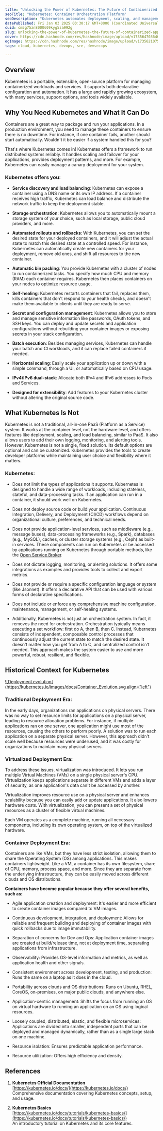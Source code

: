 ```yaml
---
title: "Unlocking the Power of Kubernetes: The Future of Containerized Application Management"
seoTitle: "Kubernetes: Container Orchestration Platform"
seoDescription: "Kubernetes automates deployment, scaling, and management of containerized apps, enhancing efficiency and reliability"
datePublished: Fri Jan 03 2025 03:30:17 GMT+0000 (Coordinated Universal Time)
cuid: cm5g75zn8000609kyg5za992g
slug: unlocking-the-power-of-kubernetes-the-future-of-containerized-application-management
cover: https://cdn.hashnode.com/res/hashnode/image/upload/v1735647086403/61ee3ab6-0f5e-437f-87ef-3cf88df58667.png
ogImage: https://cdn.hashnode.com/res/hashnode/image/upload/v1735621075857/2c5f8e3f-52af-4688-befe-b3598e554ddd.png
tags: cloud, kubernetes, devops, sre, devsecops

---
```


## **Overview**

Kubernetes is a portable, extensible, open-source platform for managing containerized workloads and services. It supports both declarative configuration and automation. It has a large and rapidly growing ecosystem, with many services, support options, and tools widely available.

## **Why You Need Kubernetes and What It Can Do**

Containers are a great way to package and run your applications. In a production environment, you need to manage these containers to ensure there is no downtime. For instance, if one container fails, another should start automatically. Wouldn't it be easier if a system handled this for you?

That's where Kubernetes comes in! Kubernetes offers a framework to run distributed systems reliably. It handles scaling and failover for your applications, provides deployment patterns, and more. For example, Kubernetes can easily manage a canary deployment for your system.

### **Kubernetes offers you:**

* **Service discovery and load balancing**: Kubernetes can expose a container using a DNS name or its own IP address. If a container receives high traffic, Kubernetes can load balance and distribute the network traffic to keep the deployment stable.
    
* **Storage orchestration**: Kubernetes allows you to automatically mount a storage system of your choice, such as local storage, public cloud providers, and more.
    
* **Automated rollouts and rollbacks**: With Kubernetes, you can set the desired state for your deployed containers, and it will adjust the actual state to match this desired state at a controlled speed. For instance, Kubernetes can automatically create new containers for your deployment, remove old ones, and shift all resources to the new container.
    
* **Automatic bin packing**: You provide Kubernetes with a cluster of nodes to run containerized tasks. You specify how much CPU and memory (RAM) each container requires. Kubernetes then places containers on your nodes to optimize resource usage.
    
* **Self-healing**: Kubernetes restarts containers that fail, replaces them, kills containers that don't respond to your health checks, and doesn't make them available to clients until they are ready to serve.
    
* **Secret and configuration management**: Kubernetes allows you to store and manage sensitive information like passwords, OAuth tokens, and SSH keys. You can deploy and update secrets and application configurations without rebuilding your container images or exposing secrets in your stack configuration.
    
* **Batch execution**: Besides managing services, Kubernetes can handle your batch and CI workloads, and it can replace failed containers if needed.
    
* **Horizontal scaling**: Easily scale your application up or down with a simple command, through a UI, or automatically based on CPU usage.
    
* **IPv4/IPv6 dual-stack**: Allocate both IPv4 and IPv6 addresses to Pods and Services.
    
* **Designed for extensibility**: Add features to your Kubernetes cluster without altering the original source code.
    

## **What Kubernetes Is Not**

Kubernetes is not a traditional, all-in-one PaaS (Platform as a Service) system. It works at the container level, not the hardware level, and offers features like deployment, scaling, and load balancing, similar to PaaS. It also allows users to add their own logging, monitoring, and alerting tools. However, Kubernetes is not a single, fixed solution. Its default options are optional and can be customized. Kubernetes provides the tools to create developer platforms while maintaining user choice and flexibility where it matters.

### **Kubernetes:**

* Does not limit the types of applications it supports. Kubernetes is designed to handle a wide range of workloads, including stateless, stateful, and data-processing tasks. If an application can run in a container, it should work well on Kubernetes.
    
* Does not deploy source code or build your application. Continuous Integration, Delivery, and Deployment (CI/CD) workflows depend on organizational culture, preferences, and technical needs.
    
* Does not provide application-level services, such as middleware (e.g., message buses), data-processing frameworks (e.g., Spark), databases (e.g., MySQL), caches, or cluster storage systems (e.g., Ceph) as built-in services. These components can run on Kubernetes or be accessed by applications running on Kubernetes through portable methods, like the [Open Service Broker](https://openservicebrokerapi.org/).
    
* Does not dictate logging, monitoring, or alerting solutions. It offers some integrations as examples and provides tools to collect and export metrics.
    
* Does not provide or require a specific configuration language or system (like Jsonnet). It offers a declarative API that can be used with various forms of declarative specifications.
    
* Does not include or enforce any comprehensive machine configuration, maintenance, management, or self-healing systems.
    
* Additionally, Kubernetes is not just an orchestration system. In fact, it removes the need for orchestration. Orchestration typically means executing a set workflow: first do A, then B, then C. Instead, Kubernetes consists of independent, composable control processes that continuously adjust the current state to match the desired state. It doesn't matter how you get from A to C, and centralized control isn't needed. This approach makes the system easier to use and more powerful, robust, resilient, and flexible.
    

## **Historical Context for Kubernetes**

[![Deployment evolution](https://kubernetes.io/images/docs/Container_Evolution.svg align="left")](https://kubernetes.io/images/docs/Container_Evolution.svg)

### **Traditional Deployment Era:**

In the early days, organizations ran applications on physical servers. There was no way to set resource limits for applications on a physical server, leading to resource allocation problems. For instance, if multiple applications ran on one server, one application might use most of the resources, causing the others to perform poorly. A solution was to run each application on a separate physical server. However, this approach didn't scale well because resources were underused, and it was costly for organizations to maintain many physical servers.

### **Virtualized Deployment Era:**

To address these issues, virtualization was introduced. It lets you run multiple Virtual Machines (VMs) on a single physical server's CPU. Virtualization keeps applications separate in different VMs and adds a layer of security, as one application's data can't be accessed by another.

Virtualization improves resource use on a physical server and enhances scalability because you can easily add or update applications. It also lowers hardware costs. With virtualization, you can present a set of physical resources as a cluster of flexible virtual machines.

Each VM operates as a complete machine, running all necessary components, including its own operating system, on top of the virtualized hardware.

### **Container Deployment Era:**

Containers are like VMs, but they have less strict isolation, allowing them to share the Operating System (OS) among applications. This makes containers lightweight. Like a VM, a container has its own filesystem, share of CPU, memory, process space, and more. Since they are separate from the underlying infrastructure, they can be easily moved across different clouds and OS distributions.

**Containers have become popular because they offer several benefits, such as:**

* Agile application creation and deployment: It's easier and more efficient to create container images compared to VM images.
    
* Continuous development, integration, and deployment: Allows for reliable and frequent building and deploying of container images with quick rollbacks due to image immutability.
    
* Separation of concerns for Dev and Ops: Application container images are created at build/release time, not at deployment time, separating applications from infrastructure.
    
* Observability: Provides OS-level information and metrics, as well as application health and other signals.
    
* Consistent environment across development, testing, and production: Runs the same on a laptop as it does in the cloud.
    
* Portability across clouds and OS distributions: Runs on Ubuntu, RHEL, CoreOS, on-premises, on major public clouds, and anywhere else.
    
* Application-centric management: Shifts the focus from running an OS on virtual hardware to running an application on an OS using logical resources.
    
* Loosely coupled, distributed, elastic, and flexible microservices: Applications are divided into smaller, independent parts that can be deployed and managed dynamically, rather than as a single large stack on one machine.
    
* Resource isolation: Ensures predictable application performance.
    
* Resource utilization: Offers high efficiency and density.
    

## References

1. **Kubernetes Official Documentation**  
    [https://kubernetes.io/docs/](https://kubernetes.io/docs/)  
    Comprehensive documentation covering Kubernetes concepts, setup, and usage.
    
2. **Kubernetes Basics**  
    [https://kubernetes.io/docs/tutorials/kubernetes-basics/](https://kubernetes.io/docs/tutorials/kubernetes-basics/)  
    An introductory tutorial on Kubernetes and its core features.